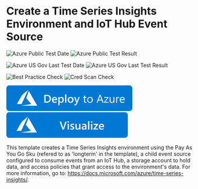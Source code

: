 # Create a Time Series Insights Environment and IoT Hub Event Source

![Azure Public Test Date](https://azurequickstartsservice.blob.core.windows.net/badges/201-timeseriesinsights-environment-payg-with-iothub/PublicLastTestDate.svg)
![Azure Public Test Result](https://azurequickstartsservice.blob.core.windows.net/badges/201-timeseriesinsights-environment-payg-with-iothub/PublicDeployment.svg)

![Azure US Gov Last Test Date](https://azurequickstartsservice.blob.core.windows.net/badges/201-timeseriesinsights-environment-payg-with-iothub/FairfaxLastTestDate.svg)
![Azure US Gov Last Test Result](https://azurequickstartsservice.blob.core.windows.net/badges/201-timeseriesinsights-environment-payg-with-iothub/FairfaxDeployment.svg)

![Best Practice Check](https://azurequickstartsservice.blob.core.windows.net/badges/201-timeseriesinsights-environment-payg-with-iothub/BestPracticeResult.svg)
![Cred Scan Check](https://azurequickstartsservice.blob.core.windows.net/badges/201-timeseriesinsights-environment-payg-with-iothub/CredScanResult.svg)

[![Deploy To Azure](https://raw.githubusercontent.com/Azure/azure-quickstart-templates/master/1-CONTRIBUTION-GUIDE/images/deploytoazure.svg?sanitize=true)]("https://portal.azure.com/#create/Microsoft.Template/uri/https%3A%2F%2Fraw.githubusercontent.com%2FAzure%2Fazure-quickstart-templates%2Fmaster%2F201-timeseriesinsights-environment-payg-with-iothub%2Fazuredeploy.json")  [![Visualize](https://raw.githubusercontent.com/Azure/azure-quickstart-templates/master/1-CONTRIBUTION-GUIDE/images/visualizebutton.svg?sanitize=true)]("http://armviz.io/#/?load=https%3A%2F%2Fraw.githubusercontent.com%2FAzure%2Fazure-quickstart-templates%2Fmaster%2F201-timeseriesinsights-environment-payg-with-iothub%2Fazuredeploy.json")
    


    


This template creates a Time Series Insights environment using the Pay As You Go Sku (refered to as 'longterm' in the template), a child event source configured to consume events from an IoT Hub, a storage account to hold data, and access policies that grant access to the environment's data. For more information, go to: <https://docs.microsoft.com/azure/time-series-insights/>.

